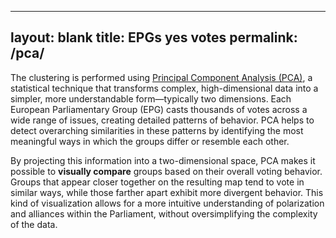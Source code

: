 
---
layout: blank
title: EPGs yes votes
permalink: /pca/
---



The clustering is performed using [Principal Component Analysis (PCA)](https://en.wikipedia.org/wiki/Principal_component_analysis), a statistical technique that transforms complex, high-dimensional data into a simpler, more understandable form—typically two dimensions. Each European Parliamentary Group (EPG) casts thousands of votes across a wide range of issues, creating detailed patterns of behavior. PCA helps to detect overarching similarities in these patterns by identifying the most meaningful ways in which the groups differ or resemble each other.

By projecting this information into a two-dimensional space, PCA makes it possible to **visually compare** groups based on their overall voting behavior. Groups that appear closer together on the resulting map tend to vote in similar ways, while those farther apart exhibit more divergent behavior. This kind of visualization allows for a more intuitive understanding of polarization and alliances within the Parliament, without oversimplifying the complexity of the data.
